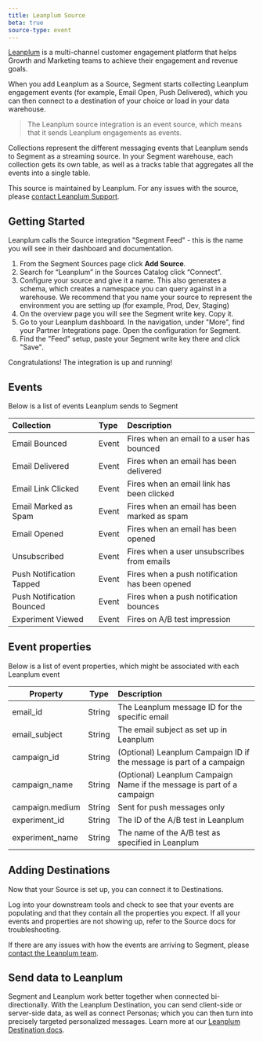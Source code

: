```yaml
---
title: Leanplum Source
beta: true
source-type: event
---
```


[Leanplum](https://leanplum.com/?utm_source=segmentio&utm_medium=docs&utm_campaign=partners) is a multi-channel customer engagement platform that helps Growth and Marketing teams to achieve their engagement and revenue goals.

When you add Leanplum as a Source, Segment starts collecting Leanplum engagement events (for example, Email Open, Push Delivered), which you can then connect to a destination of your choice or load in your data warehouse.

> The Leanplum source integration is an event source, which means that it sends Leanplum engagements as events.

Collections represent the different messaging events that Leanplum sends to Segment as a streaming source. In your Segment warehouse, each collection gets its own table, as well as a tracks table that aggregates all the events into a single table.

This source is maintained by Leanplum. For any issues with the source, please [contact Leanplum Support](mailto:support@leanplum.com).


## Getting Started
Leanplum calls the Source integration "Segment Feed" - this is the name you will see in their dashboard and documentation.

1. From the Segment Sources page click **Add Source**.
2. Search for “Leanplum” in the Sources Catalog click “Connect”.
3. Configure your source and give it a name. This also generates a schema, which creates a namespace you can query against in a warehouse. We recommend that you name your source to represent the environment you are setting up (for example, Prod, Dev, Staging)
4. On the overview page you will see the Segment write key. Copy it.
5. Go to your Leanplum dashboard. In the navigation, under "More", find your Partner Integrations page. Open the configuration for Segment.
6. Find the "Feed" setup, paste your Segment write key there and click "Save".

Congratulations! The integration is up and running!



## Events
Below is a list of events Leanplum sends to Segment

| Collection                | Type  | Description                                    |
|:------------------------- |:----- |:---------------------------------------------- |
| Email Bounced            | Event | Fires when an email to a user has bounced      |
| Email Delivered           | Event | Fires when an email has been delivered         |
| Email Link Clicked        | Event | Fires when an email link has been clicked      |
| Email Marked as Spam      | Event | Fires when an email has been marked as spam    |
| Email Opened              | Event | Fires when an email has been opened            |
| Unsubscribed              | Event | Fires when a user unsubscribes from emails     |
| Push Notification Tapped  | Event | Fires when a push notification has been opened |
| Push Notification Bounced | Event | Fires when a push notification bounces         |
| Experiment Viewed         | Event | Fires on A/B test impression                   |

## Event properties
Below is a list of event properties, which might be associated with each Leanplum event


| Property        | Type   | Description                                                            |
| --------------- | ------ |:---------------------------------------------------------------------- |
| email_id        | String | The Leanplum message ID for the specific email                         |
| email_subject   | String | The email subject as set up in Leanplum                                |
| campaign_id     | String | (Optional) Leanplum Campaign ID if the message is part of a campaign   |
| campaign_name   | String | (Optional) Leanplum Campaign Name if the message is part of a campaign |
| campaign.medium | String | Sent for push messages only                                            |
| experiment_id   | String | The ID of the A/B test in Leanplum                                     |
| experiment_name | String | The name of the A/B test as specified in Leanplum                      |


## Adding Destinations

Now that your Source is set up, you can connect it to Destinations.

Log into your downstream tools and check to see that your events are populating and that they contain all the properties you expect. If all your events and properties are not showing up, refer to the Source docs for troubleshooting.

If there are any issues with how the events are arriving to Segment, please [contact the Leanplum team](mailto:support@leanplum.com).

## Send data to Leanplum

Segment and Leanplum work better together when connected bi-directionally. With the Leanplum Destination, you can send client-side or server-side data, as well as connect Personas; which you can then turn into precisely targeted personalized messages. Learn more at our [Leanplum Destination docs](https://segment.com/docs/connections/destinations/catalog/leanplum/).
